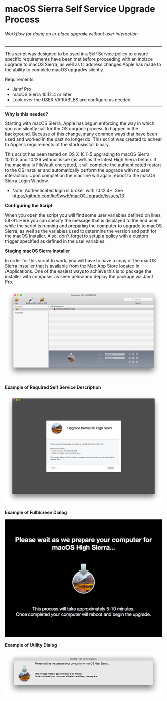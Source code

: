 # macOS Sierra Self Service Upgrade Process
###### Workflow for doing an in-place upgrade without user interaction.

___
This script was designed to be used in a Self Service policy to ensure specific requirements have been met before proceeding with an inplace upgrade to macOS Sierra, as well as to address changes Apple has made to the ability to complete macOS upgrades silently.

Requirements:
* Jamf Pro
* macOS Sierra 10.12.4 or later
* Look over the USER VARIABLES and configure as needed.

___

**Why is this needed?**

Starting with macOS Sierra, Apple has begun enforcing the way in which you can silently call for the OS upgrade process to happen in the background. Because of this change, many common ways that have been used and worked in the past no longer do. This script was created to adhear to Apple's requirements of the startosinstall binary.

This script has been tested on OS X 10.11.5 upgrading to macOS Sierra 10.12.5 and 10.126 without issue (as well as the latest High Sierra betas). If the machine is FileVault encrypted, it will complete the authenticated restart to the OS Installer and automatically perform the upgrade with no user interaction. Upon completion the machine will again reboot to the macOS Sierra Login Window.

* Note: Authenticated login is broken with 10.12.4+. See https://github.com/kc9wwh/macOSUpgrade/issues/13


**Configuring the Script**

When you open the script you will find some user variables defined on lines 59-91. Here you can specify the message that is displayed to the end user while the script is running and preparing the computer to upgrade to macOS Sierra, as well as the variables used to determine the version and path for the macOS Installer. Also, don't forget to setup a policy with a custom trigger specified as defined in the user variables.


**Staging macOS Sierra Installer**

In order for this script to work, you will have to have a copy of the macOS Sierra Installer that is available from the Mac App Store located in /Applications. One of the easiest ways to achieve this is to package the installer with composer as seen below and deploy the package via Jamf Pro.

![alt text](/imgs/composer.png)


**Example of Required Self Service Description**

![alt text](/imgs/selfservice.png)


**Example of FullScreen Dialog**

![alt text](/imgs/fullScreen.png)


**Example of Utility Dialog**

![alt text](/imgs/utility.png)
